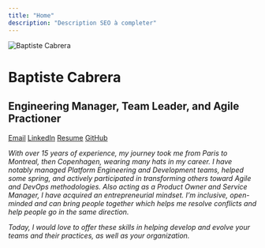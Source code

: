 ```yaml
---
title: "Home"
description: "Description SEO à completer"
---
```

![Baptiste Cabrera](img/baptiste.webp "Baptiste Cabrera")
# Baptiste Cabrera
## Engineering Manager, Team Leader, and Agile Practioner

[Email](mailto:baptiste.cabrera@gmail.com) [LinkedIn](https://www.linkedin.com/in/baptistecabrera) [Resume](res/CV_BCabrera_EN.pdf) [GitHub](https://github.com/baptistecabrera)

_With over 15 years of experience, my journey took me from Paris to Montreal, then Copenhagen, wearing many hats in my career._
_I have notably managed Platform Engineering and Development teams, helped some spring, and actively participated in transforming others toward Agile and DevOps methodologies._
_Also acting as a Product Owner and Service Manager, I have acquired an entrepreneurial mindset. I’m inclusive, open-minded and can bring people together which helps me resolve conflicts and help people go in the same direction._

_Today, I would love to offer these skills in helping develop and evolve your teams and their practices, as well as your organization._
